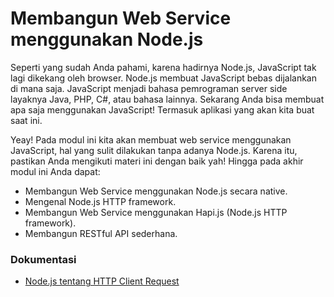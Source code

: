 # Membangun Web Service menggunakan Node.js

Seperti yang sudah Anda pahami, karena hadirnya Node.js, JavaScript tak lagi dikekang oleh browser. Node.js membuat JavaScript bebas dijalankan di mana saja. JavaScript menjadi bahasa pemrograman server side layaknya Java, PHP, C#, atau bahasa lainnya. Sekarang Anda bisa membuat apa saja menggunakan JavaScript! Termasuk aplikasi yang akan kita buat saat ini.

Yeay! Pada modul ini kita akan membuat web service menggunakan JavaScript, hal yang sulit dilakukan tanpa adanya Node.js. Karena itu, pastikan Anda mengikuti materi ini dengan baik yah! Hingga pada akhir modul ini Anda dapat:

- Membangun Web Service menggunakan Node.js secara native.
- Mengenal Node.js HTTP framework.
- Membangun Web Service menggunakan Hapi.js (Node.js HTTP framework).
- Membangun RESTful API sederhana.

### Dokumentasi

- [Node.js tentang HTTP Client Request](https://nodejs.org/api/http.html#http_class_http_clientrequest)
